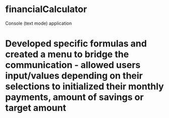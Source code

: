 # financialCalculator
Console (text mode) application
# Developed specific formulas and created a menu to bridge the communication -  allowed users input/values depending on their selections to initialized their monthly payments, amount of savings or target amount
